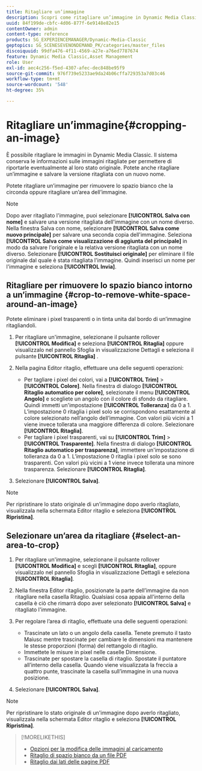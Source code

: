 ```yaml
---
title: Ritagliare un’immagine
description: Scopri come ritagliare un’immagine in Dynamic Media Classic.
uuid: 84f199de-cbfc-4d06-877f-6e9148e82e15
contentOwner: admin
content-type: reference
products: SG_EXPERIENCEMANAGER/Dynamic-Media-Classic
geptopics: SG_SCENESEVENONDEMAND_PK/categories/master_files
discoiquuid: 99dfa476-4f11-4569-a27e-a76ed7787674
feature: Dynamic Media Classic,Asset Management
role: User
exl-id: aec4c256-f5ed-4307-afec-dec848be95f9
source-git-commit: 976f739e5233ae9da24b06cffa729353a7d03c46
workflow-type: tm+mt
source-wordcount: '548'
ht-degree: 35%

---
```


# Ritagliare un’immagine{#cropping-an-image}

È possibile ritagliare le immagini in Dynamic Media Classic. Il sistema conserva le informazioni sulle immagini ritagliate per permettere di riportarle eventualmente al loro stato originale. Potete anche ritagliare un’immagine e salvare la versione ritagliata con un nuovo nome.

Potete ritagliare un’immagine per rimuovere lo spazio bianco che la circonda oppure ritagliare un’area dell’immagine.

>[!NOTE]
>
>Dopo aver ritagliato l&#39;immagine, puoi selezionare **[!UICONTROL Salva con nome]** e salvare una versione ritagliata dell&#39;immagine con un nome diverso. Nella finestra Salva con nome, selezionare **[!UICONTROL Salva come nuovo principale]** per salvare una seconda copia dell&#39;immagine. Seleziona **[!UICONTROL Salva come visualizzazione di aggiunta del principale]** in modo da salvare l&#39;originale e la relativa versione ritagliata con un nome diverso. Selezionare **[!UICONTROL Sostituisci originale]** per eliminare il file originale dal quale è stata ritagliata l&#39;immagine. Quindi inserisci un nome per l&#39;immagine e seleziona **[!UICONTROL Invia]**.

## Ritagliare per rimuovere lo spazio bianco intorno a un’immagine {#crop-to-remove-white-space-around-an-image}

Potete eliminare i pixel trasparenti o in tinta unita dal bordo di un’immagine ritagliandoli.

1. Per ritagliare un&#39;immagine, selezionane il pulsante rollover **[!UICONTROL Modifica]** e seleziona **[!UICONTROL Ritaglia]** oppure visualizzalo nel pannello Sfoglia in visualizzazione Dettagli e seleziona il pulsante **[!UICONTROL Ritaglia]** .
1. Nella pagina Editor ritaglio, effettuare una delle seguenti operazioni:

   * Per tagliare i pixel dei colori, vai a **[!UICONTROL Trim]** > **[!UICONTROL Colore]**. Nella finestra di dialogo **[!UICONTROL Ritaglio automatico per colore]**, selezionate il menu **[!UICONTROL Angolo]** e scegliete un angolo con il colore di sfondo da ritagliare. Quindi immetti un&#39;impostazione **[!UICONTROL Tolleranza]** da 0 a 1. L’impostazione 0 ritaglia i pixel solo se corrispondono esattamente al colore selezionato nell’angolo dell’immagine. Con valori più vicini a 1 viene invece tollerata una maggiore differenza di colore. Selezionare **[!UICONTROL Ritaglia]**.
   * Per tagliare i pixel trasparenti, vai su **[!UICONTROL Trim]** > **[!UICONTROL Trasparente]**. Nella finestra di dialogo **[!UICONTROL Ritaglio automatico per trasparenza]**, immettere un&#39;impostazione di tolleranza da 0 a 1. L’impostazione 0 ritaglia i pixel solo se sono trasparenti. Con valori più vicini a 1 viene invece tollerata una minore trasparenza. Selezionare **[!UICONTROL Ritaglia]**.

1. Selezionare **[!UICONTROL Salva]**.

>[!NOTE]
>
>Per ripristinare lo stato originale di un&#39;immagine dopo averlo ritagliato, visualizzala nella schermata Editor ritaglio e seleziona **[!UICONTROL Ripristina]**.

## Selezionare un’area da ritagliare {#select-an-area-to-crop}

1. Per ritagliare un&#39;immagine, selezionane il pulsante rollover **[!UICONTROL Modifica]** e scegli **[!UICONTROL Ritaglia]**, oppure visualizzalo nel pannello Sfoglia in visualizzazione Dettagli e seleziona **[!UICONTROL Ritaglia]**.

1. Nella finestra Editor ritaglio, posizionate la parte dell’immagine da non ritagliare nella casella Ritaglio. Qualsiasi cosa appaia all&#39;interno della casella è ciò che rimarrà dopo aver selezionato **[!UICONTROL Salva]** e ritagliato l&#39;immagine.
1. Per regolare l’area di ritaglio, effettuate una delle seguenti operazioni:

   * Trascinate un lato o un angolo della casella. Tenete premuto il tasto Maiusc mentre trascinate per cambiare le dimensioni ma mantenere le stesse proporzioni (forma) del rettangolo di ritaglio.
   * Immettete le misure in pixel nelle caselle Dimensione.
   * Trascinate per spostare la casella di ritaglio. Spostate il puntatore all’interno della casella. Quando viene visualizzata la freccia a quattro punte, trascinate la casella sull’immagine in una nuova posizione.

1. Selezionare **[!UICONTROL Salva]**.

>[!NOTE]
>
>Per ripristinare lo stato originale di un&#39;immagine dopo averlo ritagliato, visualizzala nella schermata Editor ritaglio e seleziona **[!UICONTROL Ripristina]**.

>[!MORELIKETHIS]
>
>* [Opzioni per la modifica delle immagini al caricamento](image-editing-options-upload.md#image-editing-options-at-upload)
>* [Ritaglio di spazio bianco da un file PDF](pdfs.md#cropping_white_space_from_a_pdf_file)
>* [Ritaglio dai lati delle pagine PDF](pdfs.md#cropping_from_the_sides_of_pdf_pages)

